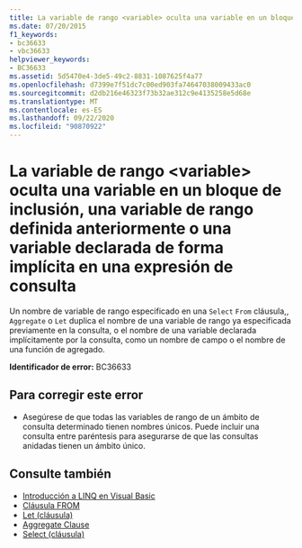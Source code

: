 ```yaml
---
title: La variable de rango <variable> oculta una variable en un bloque de inclusión, una variable de rango definida anteriormente o una variable declarada de forma implícita en una expresión de consulta
ms.date: 07/20/2015
f1_keywords:
- bc36633
- vbc36633
helpviewer_keywords:
- BC36633
ms.assetid: 5d5470e4-3de5-49c2-8831-1087625f4a77
ms.openlocfilehash: d7399e7f51dc7c00ed903fa74647038009433ac0
ms.sourcegitcommit: d2db216e46323f73b32ae312c9e4135258e5d68e
ms.translationtype: MT
ms.contentlocale: es-ES
ms.lasthandoff: 09/22/2020
ms.locfileid: "90870922"
---
```

# <a name="range-variable-variable-hides-a-variable-in-an-enclosing-block-a-previously-defined-range-variable-or-an-implicitly-declared-variable-in-a-query-expression"></a>La variable de rango \<variable> oculta una variable en un bloque de inclusión, una variable de rango definida anteriormente o una variable declarada de forma implícita en una expresión de consulta

Un nombre de variable de rango especificado en una `Select` `From` cláusula,, `Aggregate` o `Let` duplica el nombre de una variable de rango ya especificada previamente en la consulta, o el nombre de una variable declarada implícitamente por la consulta, como un nombre de campo o el nombre de una función de agregado.  
  
 **Identificador de error:** BC36633  
  
## <a name="to-correct-this-error"></a>Para corregir este error  
  
- Asegúrese de que todas las variables de rango de un ámbito de consulta determinado tienen nombres únicos. Puede incluir una consulta entre paréntesis para asegurarse de que las consultas anidadas tienen un ámbito único.  
  
## <a name="see-also"></a>Consulte también

- [Introducción a LINQ en Visual Basic](../../programming-guide/language-features/linq/introduction-to-linq.md)
- [Cláusula FROM](../queries/from-clause.md)
- [Let (cláusula)](../queries/let-clause.md)
- [Aggregate Clause](../queries/aggregate-clause.md)
- [Select (cláusula)](../queries/select-clause.md)
